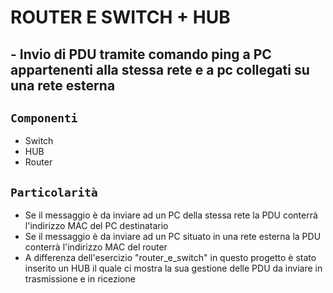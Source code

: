 # ROUTER E SWITCH + HUB
## - Invio di PDU tramite comando ping a PC appartenenti alla stessa rete e a pc collegati su una rete esterna
## `Componenti`
- Switch
- HUB
- Router
## `Particolarità`
- Se il messaggio è da inviare ad un PC della stessa rete la PDU conterrà l'indirizzo MAC del PC destinatario
- Se il messaggio è da inviare ad un PC situato in una rete esterna la PDU conterrà l'indirizzo MAC del router
- A differenza dell'esercizio "router_e_switch" in questo progetto è stato inserito un HUB il quale ci mostra la sua gestione delle PDU da inviare in trasmissione e in ricezione
